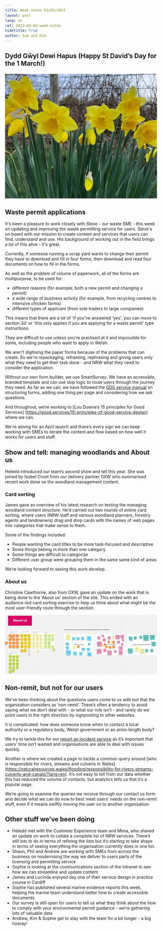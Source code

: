 ```yaml
---
title: Week notes 03/03/2023
layout: post
lang: en
ref: 2023-03-03-week-notes
hidetitle: True
author: Sam and Kim
---
```

## Dydd Gŵyl Dewi Hapus (Happy St David’s Day for the 1 March!) 

![alt text](https://github.com/nrw-digital/week-notes/blob/e9fa5cd564625acb87765f7e2127d024392d4ed4/images/daffodils.PNG?raw=true)

## Waste permit applications

It's been a pleasure to work closely with Steve - our waste SME - this week on updating and improving the waste permitting service for users. Steve's on board with our mission to create content and services that users can find, understand and use. His background of working out in the field brings a lot of this alive - it's great.

Currently, if someone running a scrap yard wants to change their permit they have to download and fill in four forms, then download and read four documents on how to fill in the forms. 

As well as the problem of volume of paperwork, all of the forms are multipurpose, to be used for:
* different reasons (for example, both a new permit and changing a permit) 
* a wide range of business activity (for example, from recycling centres to intensive chicken farms)
* different types of applicant (from sole traders to large companies)

This means that there are a lot of 'if you've answered ‘yes', you can move to section 3d' or 'this only applies if you are applying for a waste permit' type instructions. 

They are difficult to use unless you're practised at it and impossible for some, including people who want to apply in Welsh.

We aren't digitising the paper forms because of the problems that can create. So we're repackaging, reframing, rephrasing and giving users only what they need to get their task done - and NRW what they need to consider the application.

Without our own form builder, we use SmartSurvey. We have an accessible, branded  template and can use skip logic to route users through the journey they need. As far as we can, we have followed the [GDS service manual](https://www.gov.uk/service-manual/design/form-structure) on structuring forms, adding one thing per page and considering how we ask questions. 

And throughout, we’re working to [Lou Downe’s 15 principles for Good Services] (https://good.services/15-principles-of-good-service-design) where we can.

We're aiming for an April launch and there’s every sign we can keep working with SMEs to iterate the content and flow based on how well it works for users and staff.

## Show and tell: managing woodlands and About us

Heledd introduced our team’s second show and tell this year. She was joined by Isobel Croot from our delivery partner DXW who summarised recent work done on the woodland management content.

### Card sorting

James gave an overview of his latest research on testing the managing woodland content structure. He’d carried out two rounds of online card sorting, where users (NRW staff and various woodland planners, forestry agents and landowners) drag and drop cards with the names of web pages into categories that make sense to them. 

Some of the findings included:

* People wanting the card titles to be more task-focused and descriptive
* Some things belong in more than one category
* Some things are difficult to categorise
* Different user group were grouping them in the same same kind of areas

We’re looking forward to seeing this work develop.


### About us

Christine Cawthorne, also from DXW, gave an update on the work that is being done to the ‘About us’ section of the site. This ended with an audience-led card sorting exercise to help us think about what might be the most user-friendly route through the section.  

![alt text](https://github.com/nrw-digital/week-notes/blob/e9fa5cd564625acb87765f7e2127d024392d4ed4/images/About%20us.PNG?raw=true)


## Non-remit, but not for our users

We’ve been thinking about the questions users come to us with but that the organisation considers as ‘non-remit’. There’s often a tendency to avoid saying what we don’t deal with - or what our role isn’t - and rarely do we point users in the right direction by signposting to other websites. 

It is complicated: how does someone know when to contact a local authority or a regulatory body, Welsh government or an arms-length body?

We try to tackle this for our [report an incident service](https://naturalresources.wales/about-us/contact-us/report-an-environmental-incident/?lang=en) as it’s important that users’ time isn’t wasted and organisations are able to deal with issues quickly. 

Another is where we created a page to tackle a common query around [who is responsible for rivers, streams and culverts in Wales] (https://naturalresources.wales/flooding/responsibility-for-rivers-streams-culverts-and-canals/?lang=en). It’s not easy to tell from our data whether this has reduced the volume of contacts, but analytics tells us that it’s a popular page.

We’re going to examine the queries we receive through our contact us form and decide what we can do now to best meet users’ needs on the non-remit stuff, even if it means swiftly moving the user on to another organisation.


## Other stuff we’ve been doing

* Heledd met with the Customer Experience team and Mima, who shared an update on work to collate a complete list of NRW services. There’s still lots to do in terms of refining the lists but it’s starting to take shape in terms of seeing everything the organisation currently does in one list.
* Shaun, Phil and Andrew are working with SMEs from across the business on modernising the way we deliver to users parts of the licensing and permitting service
* Sophie is looking at the communications section of the intranet to see how we can streamline and update content
* James and Lucinda enjoyed day one of their service design in practice course in Cardiff
* Sophie has published several marine evidence reports this week, helping the marine team understand better how to create accessible documents
* Our survey is still open for users to tell us what they think about the how to comply with your environmental permit guidance - we’re gathering lots of valuable data
* Andrew, Kim & Sophie get to stay with the team for a bit longer - a big hooray! 
